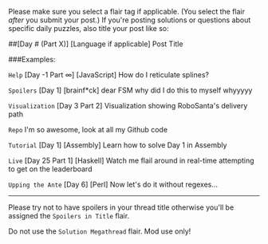 Please make sure you select a flair tag if applicable. (You select the flair *after* you submit your post.) If you're posting solutions or questions about specific daily puzzles, also title your post like so:

##[Day # (Part X)] [Language if applicable] Post Title

###Examples:

`Help` [Day -1 Part ∞] [JavaScript] How do I reticulate splines?

`Spoilers` [Day 1] [brainf*ck] dear FSM why did I do this to myself whyyyyy

`Visualization` [Day 3 Part 2] Visualization showing RoboSanta's delivery path

`Repo` I'm so awesome, look at all my Github code

`Tutorial` [Day 1] [Assembly] Learn how to solve Day 1 in Assembly

`Live` [Day 25 Part 1] [Haskell] Watch me flail around in real-time attempting to get on the leaderboard

`Upping the Ante` [Day 6] [Perl] Now let's do it without regexes...

****

Please try not to have spoilers in your thread title otherwise you'll be assigned the `Spoilers in Title` flair.

Do not use the `Solution Megathread` flair. Mod use only!
